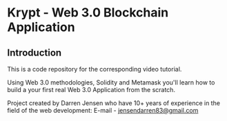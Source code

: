 # Krypt - Web 3.0 Blockchain Application

## Introduction
This is a code repository for the corresponding video tutorial.

Using Web 3.0 methodologies, Solidity and Metamask you'll learn how to build a your first real Web 3.0 Application from the scratch.

Project created by Darren Jensen who have 10+ years of experience in the field of the web development: 
E-mail - jensendarren83@gmail.com

